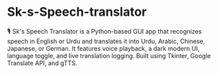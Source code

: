 # Sk-s-Speech-translator
🎙️ Sk's Speech Translator is a Python-based GUI app that recognizes speech in English or Urdu and translates it into Urdu, Arabic, Chinese, Japanese, or German. It features voice playback, a dark modern UI, language toggle, and live translation logging. Built using Tkinter, Google Translate API, and gTTS.
